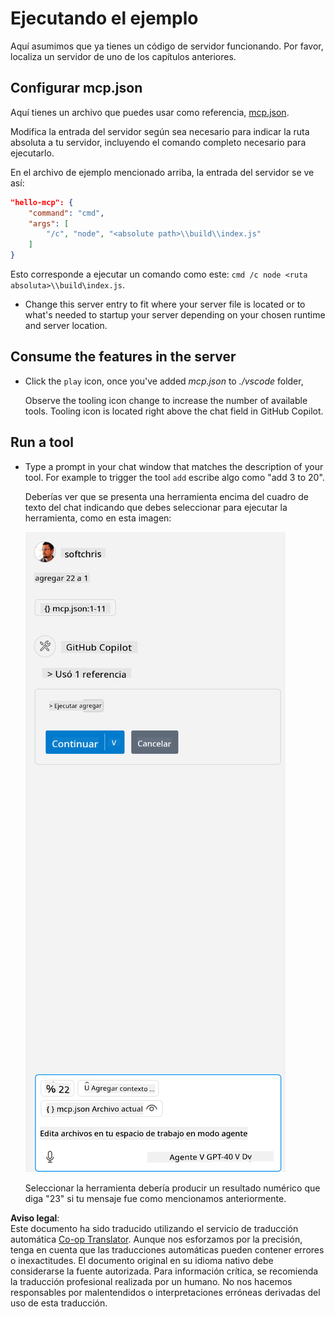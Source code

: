 <!--
CO_OP_TRANSLATOR_METADATA:
{
  "original_hash": "96e08a8c1049dab757deb64cce4ea1e8",
  "translation_date": "2025-05-16T15:15:35+00:00",
  "source_file": "03-GettingStarted/04-vscode/solution/README.md",
  "language_code": "es"
}
-->
# Ejecutando el ejemplo

Aquí asumimos que ya tienes un código de servidor funcionando. Por favor, localiza un servidor de uno de los capítulos anteriores.

## Configurar mcp.json

Aquí tienes un archivo que puedes usar como referencia, [mcp.json](../../../../../03-GettingStarted/04-vscode/solution/mcp.json).

Modifica la entrada del servidor según sea necesario para indicar la ruta absoluta a tu servidor, incluyendo el comando completo necesario para ejecutarlo.

En el archivo de ejemplo mencionado arriba, la entrada del servidor se ve así:

```json
"hello-mcp": {
    "command": "cmd",
    "args": [
        "/c", "node", "<absolute path>\\build\\index.js"
    ]
}
```

Esto corresponde a ejecutar un comando como este: `cmd /c node <ruta absoluta>\\build\index.js`. 

- Change this server entry to fit where your server file is located or to what's needed to startup your server depending on your chosen runtime and server location.

## Consume the features in the server

- Click the `play` icon, once you've added *mcp.json* to *./vscode* folder, 

    Observe the tooling icon change to increase the number of available tools. Tooling icon is located right above the chat field in GitHub Copilot.

## Run a tool

- Type a prompt in your chat window that matches the description of your tool. For example to trigger the tool `add` escribe algo como "add 3 to 20".

    Deberías ver que se presenta una herramienta encima del cuadro de texto del chat indicando que debes seleccionar para ejecutar la herramienta, como en esta imagen:

    ![VS Code indicando que quiere ejecutar una herramienta](../../../../../translated_images/vscode-agent.d5a0e0b897331060518fe3f13907677ef52b879db98c64d68a38338608f3751e.es.png)

    Seleccionar la herramienta debería producir un resultado numérico que diga "23" si tu mensaje fue como mencionamos anteriormente.

**Aviso legal**:  
Este documento ha sido traducido utilizando el servicio de traducción automática [Co-op Translator](https://github.com/Azure/co-op-translator). Aunque nos esforzamos por la precisión, tenga en cuenta que las traducciones automáticas pueden contener errores o inexactitudes. El documento original en su idioma nativo debe considerarse la fuente autorizada. Para información crítica, se recomienda la traducción profesional realizada por un humano. No nos hacemos responsables por malentendidos o interpretaciones erróneas derivadas del uso de esta traducción.